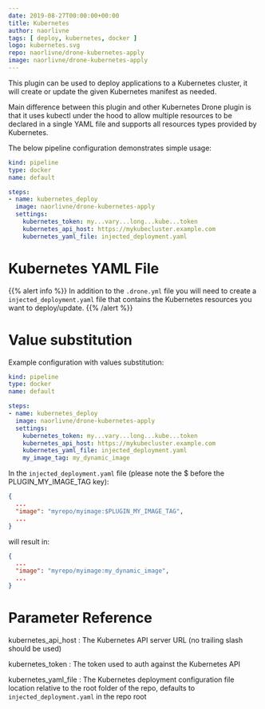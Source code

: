 ```yaml
---
date: 2019-08-27T00:00:00+00:00
title: Kubernetes
author: naorlivne
tags: [ deploy, kubernetes, docker ]
logo: kubernetes.svg
repo: naorlivne/drone-kubernetes-apply
image: naorlivne/drone-kubernetes-apply
---
```


This plugin can be used to deploy applications to a Kubernetes cluster, it will create or update the given Kubernetes manifest as needed.

Main difference between this plugin and other Kubernetes Drone plugin is that it uses kubectl under the hood to allow multiple resources to be declared in a single YAML file and supports all resources types provided by Kubernetes. 

The below pipeline configuration demonstrates simple usage:

```yaml
kind: pipeline
type: docker
name: default

steps:
- name: kubernetes_deploy
  image: naorlivne/drone-kubernetes-apply
  settings:
    kubernetes_token: my...vary...long...kube...token
    kubernetes_api_host: https://mykubecluster.example.com
    kubernetes_yaml_file: injected_deployment.yaml
```

# Kubernetes YAML File

{{% alert info %}}
In addition to the `.drone.yml` file you will need to create a `injected_deployment.yaml` file that contains the Kubernetes resources you want to deploy/update.
{{% /alert %}}

# Value substitution

Example configuration with values substitution:
```yaml
kind: pipeline
type: docker
name: default

steps:
- name: kubernetes_deploy
  image: naorlivne/drone-kubernetes-apply
  settings:
    kubernetes_token: my...vary...long...kube...token
    kubernetes_api_host: https://mykubecluster.example.com
    kubernetes_yaml_file: injected_deployment.yaml
    my_image_tag: my_dynamic_image
```

In the `injected_deployment.yaml` file (please note the $ before the PLUGIN_MY_IMAGE_TAG key):

```json
{
  ...
  "image": "myrepo/myimage:$PLUGIN_MY_IMAGE_TAG",
  ...
}
```

will result in:

```json
{
  ...
  "image": "myrepo/myimage:my_dynamic_image",
  ...
}
```

# Parameter Reference

kubernetes_api_host
: The Kubernetes API server URL (no trailing slash should be used)

kubernetes_token
: The token used to auth against the Kubernetes API

kubernetes_yaml_file
: The Kubernetes deployment configuration file location relative to the root folder of the repo, defaults to `injected_deployment.yaml` in the repo root
